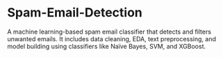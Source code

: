# Spam-Email-Detection
A machine learning-based spam email classifier that detects and filters unwanted emails. It includes data cleaning, EDA, text preprocessing, and model building using classifiers like Naïve Bayes, SVM, and XGBoost. 

